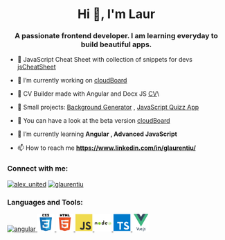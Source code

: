<h1 align="center">Hi 👋, I'm Laur</h1>
<h3 align="center">A passionate frontend developer. I am learning everyday to build beautiful apps.</h3>

- 🔭 JavaScript Cheat Sheet with collection of snippets for devs [jsCheatSheet](https://glaurentiu.github.io/js-cheat-sheet/)

- 🔭 I’m currently working on [cloudBoard](https://github.com/glaurentiu/cloudBoard/)

- 🔭 CV Builder made with Angular and Docx JS [CV](https://glaurentiu.github.io/cv/)\

- 🔭 Small projects: [Background Generator](https://glaurentiu.github.io/bg-gradient/) , [JavaScript Quizz App](https://glaurentiu.github.io/jsQuizApp/)

- 🔭 You can have a look at the beta version [cloudBoard](https://glaurentiu.github.io/cloudBoard/)

- 🌱 I’m currently learning **Angular , Advanced JavaScript**

- 📫 How to reach me **https://www.linkedin.com/in/glaurentiu/**

<h3 align="left">Connect with me:</h3>
<p align="left">
<a href="https://twitter.com/alex_united" target="blank"><img align="center" src="https://raw.githubusercontent.com/rahuldkjain/github-profile-readme-generator/master/src/images/icons/Social/twitter.svg" alt="alex_united" height="30" width="40" /></a>
<a href="https://linkedin.com/in/glaurentiu" target="blank"><img align="center" src="https://raw.githubusercontent.com/rahuldkjain/github-profile-readme-generator/master/src/images/icons/Social/linked-in-alt.svg" alt="glaurentiu" height="30" width="40" /></a>
</p>

<h3 align="left">Languages and Tools:</h3>
<p align="left"> <a href="https://angular.io" target="_blank" rel="noreferrer"> <img src="https://angular.io/assets/images/logos/angular/angular.svg" alt="angular" width="40" height="40"/> </a> <a href="https://www.w3schools.com/css/" target="_blank" rel="noreferrer"> <img src="https://raw.githubusercontent.com/devicons/devicon/master/icons/css3/css3-original-wordmark.svg" alt="css3" width="40" height="40"/> </a> <a href="https://www.w3.org/html/" target="_blank" rel="noreferrer"> <img src="https://raw.githubusercontent.com/devicons/devicon/master/icons/html5/html5-original-wordmark.svg" alt="html5" width="40" height="40"/> </a> <a href="https://developer.mozilla.org/en-US/docs/Web/JavaScript" target="_blank" rel="noreferrer"> <img src="https://raw.githubusercontent.com/devicons/devicon/master/icons/javascript/javascript-original.svg" alt="javascript" width="40" height="40"/> </a> <a href="https://nodejs.org" target="_blank" rel="noreferrer"> <img src="https://raw.githubusercontent.com/devicons/devicon/master/icons/nodejs/nodejs-original-wordmark.svg" alt="nodejs" width="40" height="40"/> </a> <a href="https://www.typescriptlang.org/" target="_blank" rel="noreferrer"> <img src="https://raw.githubusercontent.com/devicons/devicon/master/icons/typescript/typescript-original.svg" alt="typescript" width="40" height="40"/> </a> <a href="https://vuejs.org/" target="_blank" rel="noreferrer"> <img src="https://raw.githubusercontent.com/devicons/devicon/master/icons/vuejs/vuejs-original-wordmark.svg" alt="vuejs" width="40" height="40"/> </a> </p>
